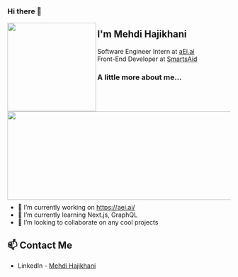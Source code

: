 ### Hi there 👋

<img align="left" width="200" height="200" src="https://user-images.githubusercontent.com/22078200/95161394-01ede980-0771-11eb-859f-9f41547ca4fc.gif">

<img align="right" width="600" height="200" src="https://user-images.githubusercontent.com/22078200/98915988-a235dd00-2498-11eb-83ff-3872ef4e0b07.PNG">


<h2>I'm Mehdi Hajikhani</h2> 
Software Engineer Intern at <a href="https://aei.ai/">aEi.ai</a></br>
Front-End Developer at <a href="https://play.google.com/store/apps/details?id=com.mehdi.smartsaid&hl=en_US">SmartsAid</a>

### A little more about me...  

```javascript
const mehdiHajikhani = {
 code: ["Javascript", "Python", "Java"],
 webTechnologies: ["HTML", "CSS", "JQuery", "Bootstrap", "Expressjs", "Nodejs", "Reactjs", "Nextjs", "Redux", "MySQL", "MongoDB"],
 preprocessor: ["SASS"],
 techCommunities: {
     member: "FIU IEEE",
  },
 websites: [ 
     website: "https://mehdi-hajikhani.vercel.app/", 
     portfolio: "https://portfolio-mehdi.netlify.app/"
  ],
  challenge: "I am doing at least one commit a day to keep ignorance away"
}
```

- 🔭 I’m currently working on https://aei.ai/
- 🌱 I’m currently learning Next.js, GraphQL
- 👯 I’m looking to collaborate on any cool projects

## 📫 Contact Me
- LinkedIn - [Mehdi Hajikhani](https://www.linkedin.com/in/mehdi-hajikhani/)

